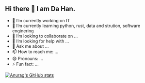 ## Hi there 👋  I am Da Han.
- 🔭 I’m currently working on IT
- 🌱 I’m currently learning python, rust, data and strution, software enginering
- 👯 I’m looking to collaborate on ...
- 🤔 I’m looking for help with ...
- 💬 Ask me about ...
- 📫 How to reach me: ...
- 😄 Pronouns: ...
- ⚡ Fun fact: ...

  
[![Anurag's GitHub stats](https://github-readme-stats.vercel.app/api?username=Phoenixda)](https://github.com/anuraghazra/github-readme-stats)

<!--
**Phoenixda/Phoenixda** is a ✨ _special_ ✨ repository because its `README.md` (this file) appears on your GitHub profile.

Here are some ideas to get you started:

- 🔭 I’m currently working on ...
- 🌱 I’m currently learning ...
- 👯 I’m looking to collaborate on ...
- 🤔 I’m looking for help with ...
- 💬 Ask me about ...
- 📫 How to reach me: ...
- 😄 Pronouns: ...
- ⚡ Fun fact: ...
-->
